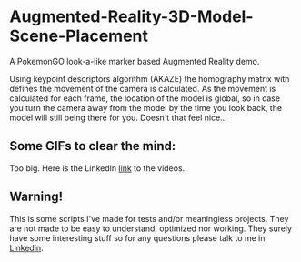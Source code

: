 # Augmented-Reality-3D-Model-Scene-Placement
A PokemonGO look-a-like marker based Augmented Reality demo.


Using keypoint descriptors algorithm (AKAZE) the homography matrix with defines the movement of the camera is calculated.
As the movement is calculated for each frame, the location of the model is global, so in case you turn the camera away from the model by the time you look back, the model will still being there for you. Doesn't that feel nice...

## Some GIFs to clear the mind:

Too big. Here is the Linkedln [link](https://www.linkedin.com/feed/update/urn:li:activity:6737282491654131712/) to the videos.



## Warning!
This is some scripts I've made for tests and/or meaningless projects. They are not made to be easy to understand, optimized nor working. They surely have some interesting stuff so for any questions please talk to me in [Linkedin](https://www.linkedin.com/in/diego-bonilla-salvador/).


